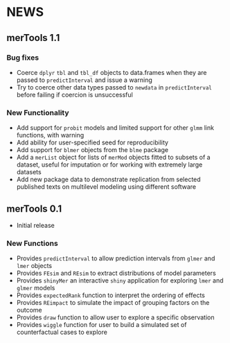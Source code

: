 # NEWS

## merTools 1.1

### Bug fixes

- Coerce `dplyr` `tbl` and `tbl_df` objects to data.frames when they are passed 
to `predictInterval` and issue a warning
- Try to coerce other data types passed to `newdata` in `predictInterval` before 
failing if coercion is unsuccessful

### New Functionality

- Add support for `probit` models and limited support for other `glmm` link functions, with warning
- Add ability for user-specified seed for reproducibility
- Add support for `blmer` objects from the `blme` package
- Add a `merList` object for lists of `merMod` objects fitted to subsets of a dataset, 
useful for imputation or for working with extremely large datasets
- Add new package data to demonstrate replication from selected published texts 
on multilevel modeling using different software

## merTools 0.1
- Initial release

### New Functions
- Provides `predictInterval` to allow prediction intervals from `glmer` and `lmer` 
objects
- Provides `FEsim` and `REsim` to extract distributions of model parameters
- Provides `shinyMer` an interactive `shiny` application for exploring `lmer` 
and `glmer` models
- Provides `expectedRank` function to interpret the ordering of effects
- Provides `REimpact` to simulate the impact of grouping factors on the outcome
- Provides `draw` function to allow user to explore a specific observation
- Provides `wiggle` function for user to build a simulated set of counterfactual 
cases to explore
